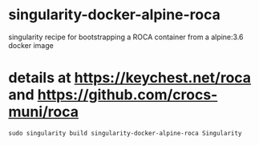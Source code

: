 # singularity-docker-alpine-roca
singularity recipe for bootstrapping a ROCA container from a alpine:3.6 docker image
# details at https://keychest.net/roca and https://github.com/crocs-muni/roca 


```
sudo singularity build singularity-docker-alpine-roca Singularity
